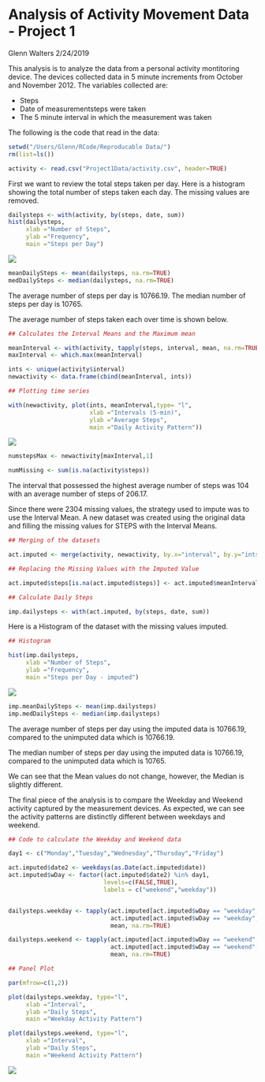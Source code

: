 Analysis of Activity Movement Data - Project 1
================
Glenn Walters
2/24/2019

This analysis is to analyze the data from a personal activity montitoring device. The devices collected data in 5 minute increments from October and November 2012. The variables collected are:

-   Steps
-   Date of measurementsteps were taken
-   The 5 minute interval in which the measurement was taken

The following is the code that read in the data:

``` r
setwd("/Users/Glenn/RCode/Reproducable Data/")
rm(list=ls())

activity <- read.csv("Project1Data/activity.csv", header=TRUE)
```

First we want to review the total steps taken per day. Here is a histogram showing the total number of steps taken each day. The missing values are removed.

``` r
dailysteps <- with(activity, by(steps, date, sum))
hist(dailysteps,
     xlab ="Number of Steps",
     ylab ="Frequency",
     main ="Steps per Day")
```

![](PA1_template_files/figure-markdown_github/tot_steps_per_day_hist-1.png)

``` r
meanDailySteps <- mean(dailysteps, na.rm=TRUE)
medDailySteps <- median(dailysteps, na.rm=TRUE)
```

The average number of steps per day is 10766.19. The median number of steps per day is 10765.

The average number of steps taken each over time is shown below.

``` r
## Calculates the Interval Means and the Maximum mean

meanInterval <- with(activity, tapply(steps, interval, mean, na.rm=TRUE))
maxInterval <- which.max(meanInterval)

ints <- unique(activity$interval)
newactivity <- data.frame(cbind(meanInterval, ints))

## Plotting time series

with(newactivity, plot(ints, meanInterval,type= "l",
                       xlab ="Intervals (5-min)",
                       ylab ="Average Steps",
                       main ="Daily Activity Pattern"))
```

![](PA1_template_files/figure-markdown_github/act_patern_plot-1.png)

``` r
numstepsMax <- newactivity[maxInterval,1]

numMissing <- sum(is.na(activity$steps))
```

The interval that possessed the highest average number of steps was 104 with an average number of steps of 206.17.

Since there were 2304 missing values, the strategy used to impute was to use the Interval Mean. A new dataset was created using the original data and filling the missing values for STEPS with the Interval Means.

``` r
## Merging of the datasets

act.imputed <- merge(activity, newactivity, by.x="interval", by.y="ints")

## Replacing the Missing Values with the Imputed Value

act.imputed$steps[is.na(act.imputed$steps)] <- act.imputed$meanInterval[is.na(act.imputed$steps)]

## Calculate Daily Steps

imp.dailysteps <- with(act.imputed, by(steps, date, sum))
```

Here is a Histogram of the dataset with the missing values imputed.

``` r
## Histogram

hist(imp.dailysteps,
     xlab ="Number of Steps",
     ylab ="Frequency",
     main ="Steps per Day - imputed")
```

![](PA1_template_files/figure-markdown_github/impute_hist-1.png)

``` r
imp.meanDailySteps <- mean(imp.dailysteps)
imp.medDailySteps <- median(imp.dailysteps)
```

The average number of steps per day using the imputed data is 10766.19, compared to the unimputed data which is 10766.19.

The median number of steps per day using the imputed data is 10766.19, compared to the unimputed data which is 10765.

We can see that the Mean values do not change, however, the Median is slightly different.

The final piece of the analysis is to compare the Weekday and Weekend activity captured by the measurement devices. As expected, we can see the activity patterns are distinctly different between weekdays and weekend.

``` r
## Code to calculate the Weekday and Weekend data

day1 <- c("Monday","Tuesday","Wednesday","Thursday","Friday")

act.imputed$date2 <- weekdays(as.Date(act.imputed$date))
act.imputed$wDay <- factor((act.imputed$date2) %in% day1, 
                           levels=c(FALSE,TRUE),
                           labels = c("weekend","weekday"))


dailysteps.weekday <- tapply(act.imputed[act.imputed$wDay == "weekday",]$steps,
                             act.imputed[act.imputed$wDay == "weekday",]$interval,
                             mean, na.rm=TRUE)

dailysteps.weekend <- tapply(act.imputed[act.imputed$wDay == "weekend",]$steps,
                             act.imputed[act.imputed$wDay == "weekend",]$interval,
                             mean, na.rm=TRUE)

## Panel Plot

par(mfrow=c(1,2))

plot(dailysteps.weekday, type="l",
     xlab ="Interval",
     ylab ="Daily Steps",
     main ="Weekday Activity Pattern")

plot(dailysteps.weekend, type="l",
     xlab ="Interval",
     ylab ="Daily Steps",
     main ="Weekend Activity Pattern")
```

![](PA1_template_files/figure-markdown_github/two_line_plots-1.png)
